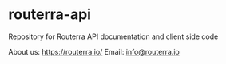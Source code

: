 # routerra-api
Repository for Routerra API documentation and client side code

About us: https://routerra.io/
Email: info@routerra.io
